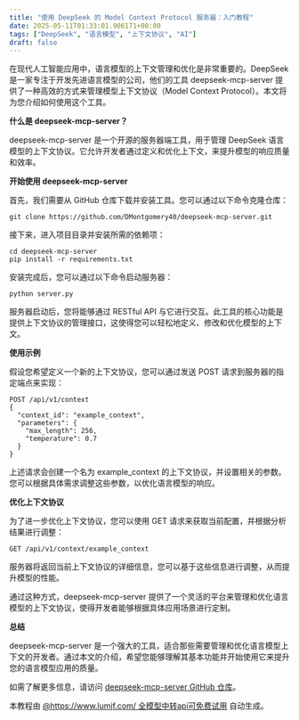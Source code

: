 ```yaml
---
title: "使用 DeepSeek 的 Model Context Protocol 服务器：入门教程"
date: 2025-05-11T01:33:01.906171+00:00
tags: ["DeepSeek", "语言模型", "上下文协议", "AI"]
draft: false
---
```


<p>在现代人工智能应用中，语言模型的上下文管理和优化是非常重要的。DeepSeek 是一家专注于开发先进语言模型的公司，他们的工具 deepseek-mcp-server 提供了一种高效的方式来管理模型上下文协议（Model Context Protocol）。本文将为您介绍如何使用这个工具。</p><p><strong>什么是 deepseek-mcp-server？</strong></p><p>deepseek-mcp-server 是一个开源的服务器端工具，用于管理 DeepSeek 语言模型的上下文协议。它允许开发者通过定义和优化上下文，来提升模型的响应质量和效率。</p><p><strong>开始使用 deepseek-mcp-server</strong></p><p>首先，我们需要从 GitHub 仓库下载并安装工具。您可以通过以下命令克隆仓库：</p><pre><code>git clone https://github.com/DMontgomery40/deepseek-mcp-server.git</code></pre><p>接下来，进入项目目录并安装所需的依赖项：</p><pre><code>cd deepseek-mcp-server<br>pip install -r requirements.txt</code></pre><p>安装完成后，您可以通过以下命令启动服务器：</p><pre><code>python server.py</code></pre><p>服务器启动后，您将能够通过 RESTful API 与它进行交互。此工具的核心功能是提供上下文协议的管理接口，这使得您可以轻松地定义、修改和优化模型的上下文。</p><p><strong>使用示例</strong></p><p>假设您希望定义一个新的上下文协议，您可以通过发送 POST 请求到服务器的指定端点来实现：</p><pre><code>POST /api/v1/context<br>{<br>  "context_id": "example_context",<br>  "parameters": {<br>    "max_length": 256,<br>    "temperature": 0.7<br>  }<br>}</code></pre><p>上述请求会创建一个名为 example_context 的上下文协议，并设置相关的参数。您可以根据具体需求调整这些参数，以优化语言模型的响应。</p><p><strong>优化上下文协议</strong></p><p>为了进一步优化上下文协议，您可以使用 GET 请求来获取当前配置，并根据分析结果进行调整：</p><pre><code>GET /api/v1/context/example_context</code></pre><p>服务器将返回当前上下文协议的详细信息，您可以基于这些信息进行调整，从而提升模型的性能。</p><p>通过这种方式，deepseek-mcp-server 提供了一个灵活的平台来管理和优化语言模型的上下文协议，使得开发者能够根据具体应用场景进行定制。</p><p><strong>总结</strong></p><p>deepseek-mcp-server 是一个强大的工具，适合那些需要管理和优化语言模型上下文的开发者。通过本文的介绍，希望您能够理解其基本功能并开始使用它来提升您的语言模型应用的质量。</p><p>如需了解更多信息，请访问 <a href="https://github.com/DMontgomery40/deepseek-mcp-server">deepseek-mcp-server GitHub 仓库</a>。</p><p>本教程由 <a href="https://www.lumjf.com/" target="_blank">@https://www.lumjf.com/ 全模型中转api可免费试用</a> 自动生成。</p>